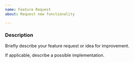 ```yaml
---
name: Feature Request
about: Request new functionality

---
```


### Description

Briefly describe your feature request or idea for improvement.

If applicable, describe a possible implementation.

